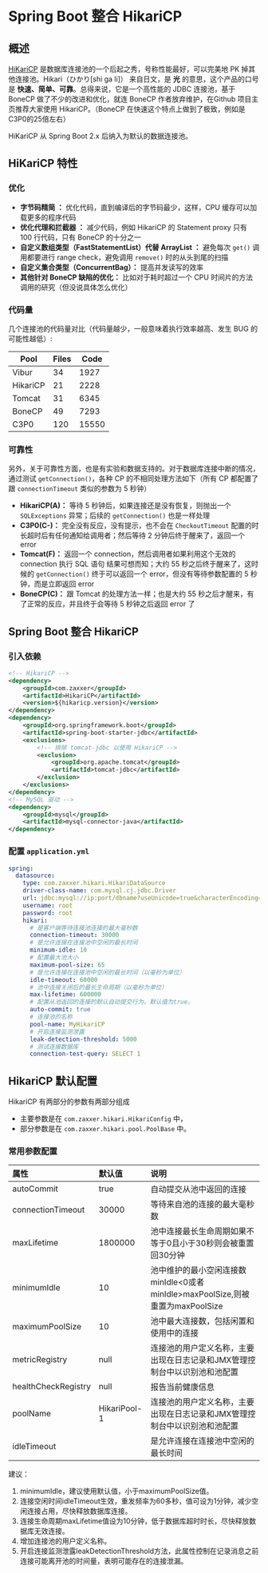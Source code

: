 # Spring Boot 整合 HikariCP



## 概述

[HiKariCP](https://links.jianshu.com/go?to=https%3A%2F%2Fgithub.com%2Fbrettwooldridge%2FHikariCP) 是数据库连接池的一个后起之秀，号称性能最好，可以完美地 PK 掉其他连接池。Hikari（ひかり[shi ga li]） 来自日文，是 **光** 的意思，这个产品的口号是 **快速、简单、可靠**。总得来说，它是一个高性能的 JDBC 连接池，基于 BoneCP 做了不少的改进和优化，就连 BoneCP 作者放弃维护，在Github 项目主页推荐大家使用 HikariCP。（BoneCP 在快速这个特点上做到了极致，例如是C3P0的25倍左右）

HiKariCP 从 Spring Boot 2.x 后纳入为默认的数据连接池。

## HiKariCP 特性



### 优化

- **字节码精简 ：** 优化代码，直到编译后的字节码最少，这样，CPU 缓存可以加载更多的程序代码
- **优化代理和拦截器 ：** 减少代码，例如 HikariCP 的 Statement proxy 只有 100 行代码，只有 BoneCP 的十分之一
- **自定义数组类型（FastStatementList）代替 ArrayList ：** 避免每次 `get()` 调用都要进行 range check，避免调用 `remove()` 时的从头到尾的扫描
- **自定义集合类型（ConcurrentBag）：** 提高并发读写的效率
- **其他针对 BoneCP 缺陷的优化：** 比如对于耗时超过一个 CPU 时间片的方法调用的研究（但没说具体怎么优化）

### 代码量

几个连接池的代码量对比（代码量越少，一般意味着执行效率越高、发生 BUG 的可能性越低）:

| Pool     | Files | Code  |
| -------- | ----- | ----- |
| Vibur    | 34    | 1927  |
| HikariCP | 21    | 2228  |
| Tomcat   | 31    | 6345  |
| BoneCP   | 49    | 7293  |
| C3P0     | 120   | 15550 |

### 可靠性

另外，关于可靠性方面，也是有实验和数据支持的。对于数据库连接中断的情况，通过测试 `getConnection()`，各种 CP 的不相同处理方法如下（所有 CP 都配置了跟 `connectionTimeout` 类似的参数为 5 秒钟）

- **HikariCP(A)：** 等待 5 秒钟后，如果连接还是没有恢复，则抛出一个 `SQLExceptions` 异常；后续的 `getConnection()` 也是一样处理
- **C3P0(C-)：** 完全没有反应，没有提示，也不会在 `CheckoutTimeout` 配置的时长超时后有任何通知给调用者；然后等待 2 分钟后终于醒来了，返回一个 error
- **Tomcat(F)：** 返回一个 connection，然后调用者如果利用这个无效的 connection 执行 SQL 语句 结果可想而知；大约 55 秒之后终于醒来了，这时候的 `getConnection()` 终于可以返回一个 error，但没有等待参数配置的 5 秒钟，而是立即返回 error
- **BoneCP(C)：** 跟 Tomcat 的处理方法一样；也是大约 55 秒之后才醒来，有了正常的反应，并且终于会等待 5 秒钟之后返回 error 了



## Spring Boot 整合 HikariCP

### 引入依赖

```xml
<!-- HikariCP -->
<dependency>
    <groupId>com.zaxxer</groupId>
    <artifactId>HikariCP</artifactId>
    <version>${hikaricp.version}</version>
</dependency>
<dependency>
    <groupId>org.springframework.boot</groupId>
    <artifactId>spring-boot-starter-jdbc</artifactId>
    <exclusions>
        <!-- 排除 tomcat-jdbc 以使用 HikariCP -->
        <exclusion>
            <groupId>org.apache.tomcat</groupId>
            <artifactId>tomcat-jdbc</artifactId>
        </exclusion>
    </exclusions>
</dependency>
<!-- MySQL 驱动 -->
<dependency>
    <groupId>mysql</groupId>
    <artifactId>mysql-connector-java</artifactId>
</dependency>
```

### 配置 `application.yml`

```yml
spring:
  datasource:
    type: com.zaxxer.hikari.HikariDataSource
    driver-class-name: com.mysql.cj.jdbc.Driver
    url: jdbc:mysql://ip:port/dbname?useUnicode=true&characterEncoding=utf-8&useSSL=false
    username: root
    password: root
    hikari:
      # 是客户端等待连接池连接的最大毫秒数
      connection-timeout: 30000
      # 是允许连接在连接池中空闲的最长时间
      minimum-idle: 10
      # 配置最大池大小
      maximum-pool-size: 65
      # 是允许连接在连接池中空闲的最长时间（以毫秒为单位）
      idle-timeout: 60000
      # 池中连接关闭后的最长生命周期（以毫秒为单位）
      max-lifetime: 600000
      # 配置从池返回的连接的默认自动提交行为。默认值为true。
      auto-commit: true
      # 连接池的名称
      pool-name: MyHikariCP
      # 开启连接监测泄露
      leak-detection-threshold: 5000
      # 测试连接数据库
      connection-test-query: SELECT 1
```

## HikariCP 默认配置

HikariCP 有两部分的参数有两部分组成

- 主要参数是在 `com.zaxxer.hikari.HikariConfig` 中，
- 部分参数是在 `com.zaxxer.hikari.pool.PoolBase` 中。

### 常用参数配置

| 属性                | 默认值       | 说明                                                         |
| :------------------ | :----------- | :----------------------------------------------------------- |
| autoCommit          | true         | 自动提交从池中返回的连接                                     |
| connectionTimeout   | 30000        | 等待来自池的连接的最大毫秒数                                 |
| maxLifetime         | 1800000      | 池中连接最长生命周期如果不等于0且小于30秒则会被重置回30分钟  |
| minimumIdle         | 10           | 池中维护的最小空闲连接数 minIdle<0或者minIdle>maxPoolSize,则被重置为maxPoolSize |
| maximumPoolSize     | 10           | 池中最大连接数，包括闲置和使用中的连接                       |
| metricRegistry      | null         | 连接池的用户定义名称，主要出现在日志记录和JMX管理控制台中以识别池和池配置 |
| healthCheckRegistry | null         | 报告当前健康信息                                             |
| poolName            | HikariPool-1 | 连接池的用户定义名称，主要出现在日志记录和JMX管理控制台中以识别池和池配置 |
| idleTimeout         |              | 是允许连接在连接池中空闲的最长时间                           |

建议：

1. minimumIdle，建议使用默认值，小于maximumPoolSize值。
2. 连接空闲时间idleTimeout生效，重发频率为60多秒，值可设为1分钟，减少空闲连接占用，尽快释放数据库连接。
3. 连接生命周期maxLifetime值设为10分钟，低于数据库超时时长，尽快释放数据库无效连接。
4. 增加连接池的用户定义名称。
5. 开启连接监测泄露leakDetectionThreshold方法，此属性控制在记录消息之前连接可能离开池的时间量，表明可能存在的连接泄漏。

